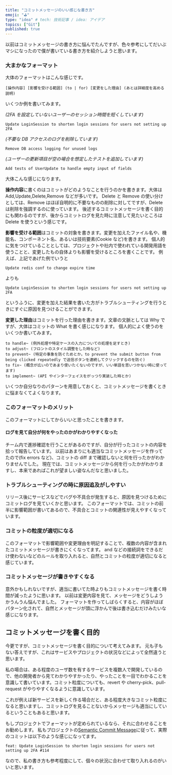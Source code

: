```yaml
---
title: "コミットメッセージのいい感じな書き方"
emoji: "⛳"
type: "idea" # tech: 技術記事 / idea: アイデア
topics: ["Git"]
published: true
---
```


以前はコミットメッセージの書き方に悩んでたんですが、色々参考にしてだいぶマシになったので僕が書いている書き方を紹介しようと思います。

### 大まかなフォーマット

大体のフォーマットはこんな感じです。

```
[操作内容] [影響を受ける範囲] (to | for) [変更をした理由] (あとは詳細度を高める説明)
```

いくつか例を書いてみます。

_(2FA を設定していないユーザーのセッション時間を短くしています)_

```
Update LoginSession to shorten login sessions for users not setting up 2FA
```

_(不要な DB アクセスのログを削除しています)_

```
Remove DB access logging for unused logs
```

_(ユーザーの更新項目が空の場合を想定したテストを追加しています)_

```
Add tests of UserUpdate to handle empty input of fields
```

大体こんな感じになります。

**操作内容**に書くのはコミットがどのようなことを行うのかを書きます。大体は Add,Update,Delete,Remove などが多いです。
Delete と Remove の使い分けとしては、Remove はほぼ自明的に不要なものの削除に対してですが、Delete は削除を強調するのに使っています。
後述するコミットメッセージを書く目的にも関わるのですが、後からコミットログを見た時に注意して見たいところは Delete を使うという感じです。

**影響を受ける範囲**はコミットの対象を書きます。変更を加えたファイル名や、機能名、コンポーネント名、あるいは技術要素(Cookie など)を書きます。
個人的に気をつけていることとしては、プロジェクトや社内で使われている開発用語を使うことと、変更したもの自体よりも影響を受けるところを書くことです。
例えば、上記であげた例でいうと

```
Update redis conf to change expire time
```

よりも

```
Update LoginSession to shorten login sessions for users not setting up 2FA
```

というふうに、変更を加えた結果を書いた方がトラブルシューティングを行うときにすぐに原因を見つけることができます。

**変更した理由**はコミットを行った理由を書きます。文章の文脈としては Why ですが、大体はコミットの What を書く感じになります。
個人的によく使うのをいくつか書いてみます。

```
to handle~ (例外処理や特定ケースの入力についての処理を足すとき)
to adjust~ (フロントのスタイル調整をした時など)
to prevent~ (特定の事象を防ぐためとか。to prevent the submit button from being clicked repeatedly で送信ボタンを連続してクリックするのを防ぐ)
to fix~ (概念が広いのであまり使いたくないのですが、いい単語を思いつかない時に使ってます)
to implement~ (API やインターフェイスをがっつり実装した時とか)
```

いくつか自分なりのパターンを用意しておくと、コミットメッセージを書くときに悩まなくてよくなります。

### このフォーマットのメリット

このフォーマットにしてからいいと思ったことを書きます。

#### ログを見て自分が何をやったのかがわかりやすくなった

チーム内で進捗確認を行うことがあるのですが、自分が行ったコミットの内容を拾って報告しています。
以前はあまりにも適当なコミットメッセージを作ってたので(fix errors など)、コミットの diff まで確認しないと何を行ったかがわかりませんでした。
現在では、コミットメッセージから何を行ったかがわかりますし、本来であればこれが望ましい姿なんだなと思いました。

### トラブルシューティングの時に原因追及がしやすい

リリース後にサービスなどでバグや不具合が発生すると、原因を見つけるためにコミットログを見ていくかと思います。
このフォーマットでは、コミットの前半に影響範囲が書いてあるので、不具合とコミットの関連性が見えやすくなっています。

### コミットの粒度が適切になる

このフォーマットで影響範囲や変更理由を明記することで、複数の内容が含まれたコミットメッセージが書きにくくなってます。
and などの接続詞をできるだけ使わないなどのルールを取り入れると、自然とコミットの粒度が適切になると感じています。

### コミットメッセージが書きやすくなる

意外かもしれないですが、適当に書いてた時よりもコミットメッセージを書く時間が減ったように思います。
以前は変更内容を見て、メッセージをどうしようかうんうん悩んでました。
フォーマットを作ってしばらくすると、内容がほぼパターン化されて、自然とメッセージが頭に浮かんで後は書き込むだけみたいな感じになります。

## コミットメッセージを書く目的

今更ですが、コミットメッセージを書く目的について考えてみます。
元も子もない答えですが、これはサービスやプロジェクトの状況などによって全然違うと思います。

私の場合は、ある程度のユーザ数を有するサービスを複数人で開発しているので、他の開発者から見てわかりやすかったり、やったことを一目でわかることを意識して書いています。コミット粒度についても、revert や cherry-pick、pull-request がやりやすくなるように意識しています。

これが例えば新サービスを新しく作る場合だと、ある程度大きなコミット粒度になると思いますし、コミットログを見ることないからメッセージも適当にしているということもあると思います。

もしプロジェクトでフォーマットが定められているなら、それに合わせることをお勧めします。
私もプロジェクトの[Semantic Commit Message](https://gist.github.com/joshbuchea/6f47e86d2510bce28f8e7f42ae84c716)に従って、実際のコミットは以下のような感じになってます。

```
feat: Update LoginSession to shorten login sessions for users not setting up 2FA #114
```

なので、私の書き方も参考程度にして、個々の状況に合わせて取り入れるのがいいと思います。
